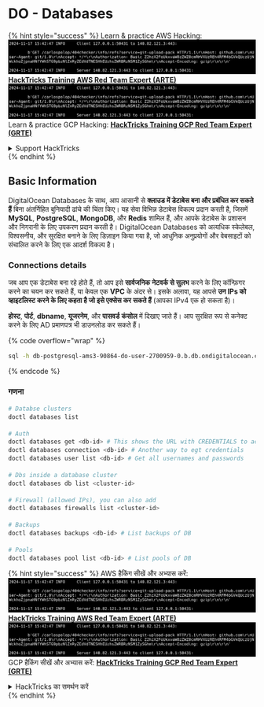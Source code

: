 # DO - Databases

{% hint style="success" %}
Learn & practice AWS Hacking:<img src="../../../.gitbook/assets/image (1).png" alt="" data-size="line">[**HackTricks Training AWS Red Team Expert (ARTE)**](https://training.hacktricks.xyz/courses/arte)<img src="../../../.gitbook/assets/image (1).png" alt="" data-size="line">\
Learn & practice GCP Hacking: <img src="../../../.gitbook/assets/image (2).png" alt="" data-size="line">[**HackTricks Training GCP Red Team Expert (GRTE)**<img src="../../../.gitbook/assets/image (2).png" alt="" data-size="line">](https://training.hacktricks.xyz/courses/grte)

<details>

<summary>Support HackTricks</summary>

* Check the [**subscription plans**](https://github.com/sponsors/carlospolop)!
* **Join the** 💬 [**Discord group**](https://discord.gg/hRep4RUj7f) or the [**telegram group**](https://t.me/peass) or **follow** us on **Twitter** 🐦 [**@hacktricks\_live**](https://twitter.com/hacktricks\_live)**.**
* **Share hacking tricks by submitting PRs to the** [**HackTricks**](https://github.com/carlospolop/hacktricks) and [**HackTricks Cloud**](https://github.com/carlospolop/hacktricks-cloud) github repos.

</details>
{% endhint %}

## Basic Information

DigitalOcean Databases के साथ, आप आसानी से **क्लाउड में डेटाबेस बना और प्रबंधित कर सकते हैं** बिना अंतर्निहित बुनियादी ढांचे की चिंता किए। यह सेवा विभिन्न डेटाबेस विकल्प प्रदान करती है, जिसमें **MySQL**, **PostgreSQL**, **MongoDB**, और **Redis** शामिल हैं, और आपके डेटाबेस के प्रशासन और निगरानी के लिए उपकरण प्रदान करती है। DigitalOcean Databases को अत्यधिक स्केलेबल, विश्वसनीय, और सुरक्षित बनाने के लिए डिज़ाइन किया गया है, जो आधुनिक अनुप्रयोगों और वेबसाइटों को संचालित करने के लिए एक आदर्श विकल्प है।

### Connections details

जब आप एक डेटाबेस बना रहे होते हैं, तो आप इसे **सार्वजनिक नेटवर्क से सुलभ** करने के लिए कॉन्फ़िगर करने का चयन कर सकते हैं, या केवल एक **VPC** के अंदर से। इसके अलावा, यह आपसे **उन IPs को व्हाइटलिस्ट करने के लिए कहता है जो इसे एक्सेस कर सकते हैं** (आपका IPv4 एक हो सकता है)।

**होस्ट**, **पोर्ट**, **dbname**, **यूजरनेम**, और **पासवर्ड** **कंसोल** में दिखाए जाते हैं। आप सुरक्षित रूप से कनेक्ट करने के लिए AD प्रमाणपत्र भी डाउनलोड कर सकते हैं।

{% code overflow="wrap" %}
```bash
sql -h db-postgresql-ams3-90864-do-user-2700959-0.b.db.ondigitalocean.com -U doadmin -d defaultdb -p 25060
```
{% endcode %}

### गणना
```bash
# Databse clusters
doctl databases list

# Auth
doctl databases get <db-id> # This shows the URL with CREDENTIALS to access
doctl databases connection <db-id> # Another way to egt credentials
doctl databases user list <db-id> # Get all usernames and passwords

# Dbs inside a database cluster
doctl databases db list <cluster-id>

# Firewall (allowed IPs), you can also add
doctl databases firewalls list <cluster-id>

# Backups
doctl databases backups <db-id> # List backups of DB

# Pools
doctl databases pool list <db-id> # List pools of DB
```
{% hint style="success" %}
AWS हैकिंग सीखें और अभ्यास करें:<img src="../../../.gitbook/assets/image (1).png" alt="" data-size="line">[**HackTricks Training AWS Red Team Expert (ARTE)**](https://training.hacktricks.xyz/courses/arte)<img src="../../../.gitbook/assets/image (1).png" alt="" data-size="line">\
GCP हैकिंग सीखें और अभ्यास करें: <img src="../../../.gitbook/assets/image (2).png" alt="" data-size="line">[**HackTricks Training GCP Red Team Expert (GRTE)**<img src="../../../.gitbook/assets/image (2).png" alt="" data-size="line">](https://training.hacktricks.xyz/courses/grte)

<details>

<summary>HackTricks का समर्थन करें</summary>

* [**सदस्यता योजनाएँ**](https://github.com/sponsors/carlospolop) देखें!
* **हमारे** 💬 [**Discord समूह**](https://discord.gg/hRep4RUj7f) या [**टेलीग्राम समूह**](https://t.me/peass) में शामिल हों या **हमारे** **Twitter** 🐦 [**@hacktricks\_live**](https://twitter.com/hacktricks\_live)** का पालन करें।**
* **हैकिंग ट्रिक्स साझा करें और** [**HackTricks**](https://github.com/carlospolop/hacktricks) और [**HackTricks Cloud**](https://github.com/carlospolop/hacktricks-cloud) गिटहब रिपोजिटरी में PRs सबमिट करें।

</details>
{% endhint %}
